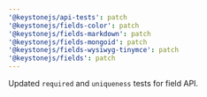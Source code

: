 ```yaml
---
'@keystonejs/api-tests': patch
'@keystonejs/fields-color': patch
'@keystonejs/fields-markdown': patch
'@keystonejs/fields-mongoid': patch
'@keystonejs/fields-wysiwyg-tinymce': patch
'@keystonejs/fields': patch
---
```


Updated `required` and `uniqueness` tests for field API.
